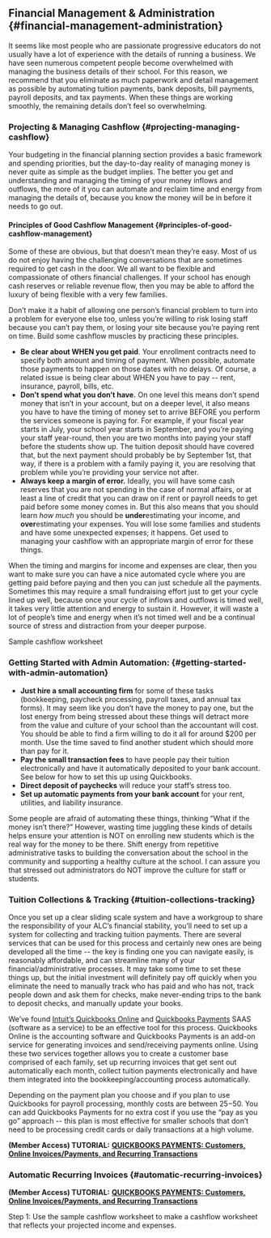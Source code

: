 ## Financial Management & Administration {#financial-management-administration}

It seems like most people who are passionate progressive educators do not usually have a lot of experience with the details of running a business. We have seen numerous competent people become overwhelmed with managing the business details of their school. For this reason, we recommend that you eliminate as much paperwork and detail management as possible by automating tuition payments, bank deposits, bill payments, payroll deposits, and tax payments. When these things are working smoothly, the remaining details don’t feel so overwhelming.

### Projecting & Managing Cashflow {#projecting-managing-cashflow}

Your budgeting in the financial planning section provides a basic framework and spending priorities, but the day-to-day reality of managing money is never quite as simple as the budget implies. The better you get and understanding and managing the timing of your money inflows and outflows, the more of it you can automate and reclaim time and energy from managing the details of, because you know the money will be in before it needs to go out.

#### Principles of Good Cashflow Management {#principles-of-good-cashflow-management}

Some of these are obvious, but that doesn’t mean they’re easy. Most of us do not enjoy having the challenging conversations that are sometimes required to get cash in the door. We all want to be flexible and compassionate of others financial challenges. If your school has enough cash reserves or reliable revenue flow, then you may be able to afford the luxury of being flexible with a very few families.

Don’t make it a habit of allowing one person’s financial problem to turn into a problem for everyone else too, unless you’re willing to risk losing staff because you can’t pay them, or losing your site because you’re paying rent on time. Build some cashflow muscles by practicing these principles.

*   **Be clear about WHEN you get paid**. Your enrollment contracts need to specify both amount and timing of payment. When possible, automate those payments to happen on those dates with no delays. Of course, a related issue is being clear about WHEN you have to pay -- rent, insurance, payroll, bills, etc.
*   **Don’t spend what you don’t have.** On one level this means don’t spend money that isn’t in your account, but on a deeper level, it also means you have to have the timing of money set to arrive BEFORE you perform the services someone is paying for. For example, if your fiscal year starts in July, your school year starts in September, and you’re paying your staff year-round, then you are two months into paying your staff before the students show up. The tuition deposit should have covered that, but the next payment should probably be by September 1st, that way, if there is a problem with a family paying it, you are resolving that problem while you’re providing your service not after.
*   **Always keep a margin of error.** Ideally, you will have some cash reserves that you are not spending in the case of normal affairs, or at least a line of credit that you can draw on if rent or payroll needs to get paid before some money comes in. But this also means that you should learn _how much_ you should be **under**estimating your income, and **over**estimating your expenses. You will lose some families and students and have some unexpected expenses; it happens. Get used to managing your cashflow with an appropriate margin of error for these things.

When the timing and margins for income and expenses are clear, then you want to make sure you can have a nice automated cycle where you are getting paid before paying and then you can just schedule all the payments. Sometimes this may require a small fundraising effort just to get your cycle lined up well, because once your cycle of inflows and outflows is timed well, it takes very little attention and energy to sustain it. However, it will waste a lot of people’s time and energy when it’s not timed well and be a continual source of stress and distraction from your deeper purpose.

Sample cashflow worksheet

### Getting Started with Admin Automation: {#getting-started-with-admin-automation}

*   **Just hire a small accounting firm** for some of these tasks (bookkeeping, paycheck processing, payroll taxes, and annual tax forms). It may seem like you don’t have the money to pay one, but the lost energy from being stressed about these things will detract more from the value and culture of your school than the accountant will cost. You should be able to find a firm willing to do it all for around $200 per month. Use the time saved to find another student which should more than pay for it.
*   **Pay the small transaction fees** to have people pay their tuition electronically and have it automatically deposited to your bank account. See below for how to set this up using Quickbooks.
*   **Direct deposit of paychecks** will reduce your staff’s stress too.
*   **Set up automatic payments from your bank account** for your rent, utilities, and liability insurance.

Some people are afraid of automating these things, thinking “What if the money isn’t there?” However, wasting time juggling these kinds of details helps ensure your attention is NOT on enrolling new students which is the real way for the money to be there. Shift energy from repetitive administrative tasks to building the conversation about the school in the community and supporting a healthy culture at the school. I can assure you that stressed out administrators do NOT improve the culture for staff or students.

### Tuition Collections & Tracking {#tuition-collections-tracking}

Once you set up a clear sliding scale system and have a workgroup to share the responsibility of your ALC’s financial stability, you’ll need to set up a system for collecting and tracking tuition payments. There are several services that can be used for this process and certainly new ones are being developed all the time -- the key is finding one you can navigate easily, is reasonably affordable, and can streamline many of your financial/administrative processes. It may take some time to set these things up, but the initial investment will definitely pay off quickly when you eliminate the need to manually track who has paid and who has not, track people down and ask them for checks, make never-ending trips to the bank to deposit checks, and manually update your books.

We’ve found [Intuit’s Quickbooks Online](http://quickbooks.intuit.com/online) and [Quickbooks Payments](http://quickbooks.intuit.com/payments/) SAAS (software as a service) to be an effective tool for this process. Quickbooks Online is the accounting software and Quickbooks Payments is an add-on service for generating invoices and send/receiving payments online. Using these two services together allows you to create a customer base comprised of each family, set up recurring invoices that get sent out automatically each month, collect tuition payments electronically and have them integrated into the bookkeeping/accounting process automatically.

Depending on the payment plan you choose and if you plan to use Quickbooks for payroll processing, monthly costs are between $25-$50\. You can add Quickbooks Payments for no extra cost if you use the “pay as you go” approach -- this plan is most effective for smaller schools that don’t need to be processing credit cards or daily transactions at a high volume.

**(Member Access) TUTORIAL:** [**QUICKBOOKS PAYMENTS: Customers, Online Invoices/Payments, and Recurring Transactions**](https://docs.google.com/document/d/1opQ-6mlpYK5Z6tqoWNDQ2nfYhZgKG6jR4_NsY0m64Tw/edit)

### Automatic Recurring Invoices {#automatic-recurring-invoices}

**(Member Access) TUTORIAL:** [**QUICKBOOKS PAYMENTS: Customers, Online Invoices/Payments, and Recurring Transactions**](https://docs.google.com/document/d/1opQ-6mlpYK5Z6tqoWNDQ2nfYhZgKG6jR4_NsY0m64Tw/edit)

Step 1: Use the sample cashflow worksheet to make a cashflow worksheet that reflects your projected income and expenses.